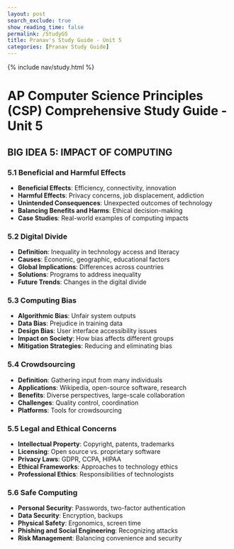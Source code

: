 ```yaml
---
layout: post 
search_exclude: true
show_reading_time: false
permalink: /StudyG5
title: Pranav's Study Guide - Unit 5
categories: [Pranav Study Guide]
---
```

{% include nav/study.html %}

# AP Computer Science Principles (CSP) Comprehensive Study Guide - Unit 5

## BIG IDEA 5: IMPACT OF COMPUTING

### 5.1 Beneficial and Harmful Effects
- **Beneficial Effects**: Efficiency, connectivity, innovation
- **Harmful Effects**: Privacy concerns, job displacement, addiction
- **Unintended Consequences**: Unexpected outcomes of technology
- **Balancing Benefits and Harms**: Ethical decision-making
- **Case Studies**: Real-world examples of computing impacts

### 5.2 Digital Divide
- **Definition**: Inequality in technology access and literacy
- **Causes**: Economic, geographic, educational factors
- **Global Implications**: Differences across countries
- **Solutions**: Programs to address inequality
- **Future Trends**: Changes in the digital divide

### 5.3 Computing Bias
- **Algorithmic Bias**: Unfair system outputs
- **Data Bias**: Prejudice in training data
- **Design Bias**: User interface accessibility issues
- **Impact on Society**: How bias affects different groups
- **Mitigation Strategies**: Reducing and eliminating bias

### 5.4 Crowdsourcing
- **Definition**: Gathering input from many individuals
- **Applications**: Wikipedia, open-source software, research
- **Benefits**: Diverse perspectives, large-scale collaboration
- **Challenges**: Quality control, coordination
- **Platforms**: Tools for crowdsourcing

### 5.5 Legal and Ethical Concerns
- **Intellectual Property**: Copyright, patents, trademarks
- **Licensing**: Open source vs. proprietary software
- **Privacy Laws**: GDPR, CCPA, HIPAA
- **Ethical Frameworks**: Approaches to technology ethics
- **Professional Ethics**: Responsibilities of technologists

### 5.6 Safe Computing
- **Personal Security**: Passwords, two-factor authentication
- **Data Security**: Encryption, backups
- **Physical Safety**: Ergonomics, screen time
- **Phishing and Social Engineering**: Recognizing attacks
- **Risk Management**: Balancing convenience and security
